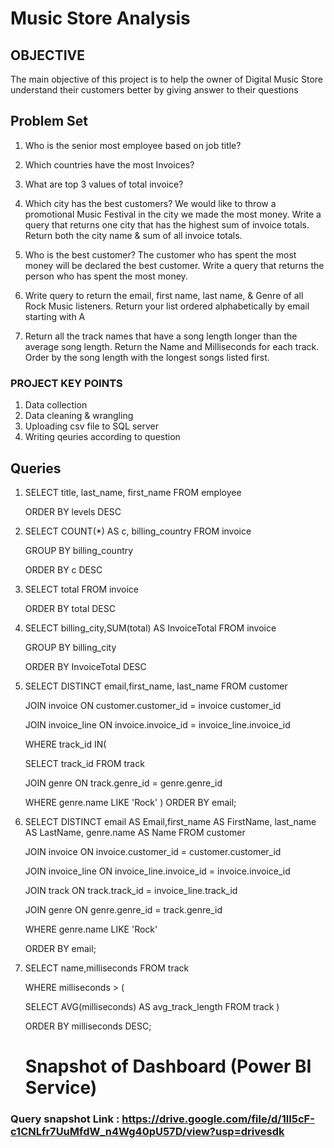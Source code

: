 


# Music Store Analysis


## OBJECTIVE

The main objective of this project is to help the owner of  Digital Music Store understand their customers better by giving answer to their questions 
## Problem Set

1. Who is the senior most employee based on job title?
2. Which countries have the most Invoices?
3. What are top 3 values of total invoice?
4. Which city has the best customers? We would like to throw a promotional Music Festival in the city we made the most money. Write a query that returns one city that has the highest sum of invoice totals. Return both the city name & sum of all invoice totals.

5. Who is the best customer? The customer who has spent the most money will be declared the best customer. Write a query that returns the person who has spent the most money.

6. Write query to return the email, first name, last name, & Genre of all Rock Music listeners. Return your list ordered alphabetically by email starting with A
7. Return all the track names that have a song length longer than the average song length. Return the Name and Milliseconds for each track. Order by the song length with the longest songs listed first.


### PROJECT KEY POINTS
1. Data collection
2. Data cleaning & wrangling
3. Uploading csv file to SQL server
4. Writing qeuries according to question

## Queries
1.  SELECT title, last_name, first_name 
    FROM employee

    ORDER BY levels DESC

2.  SELECT COUNT(*) AS c, billing_country 
    FROM invoice

    GROUP BY billing_country

    ORDER BY c DESC

3.  SELECT total 
    FROM invoice

    ORDER BY total DESC

4. SELECT billing_city,SUM(total) AS InvoiceTotal
    FROM invoice

    GROUP BY billing_city

    ORDER BY InvoiceTotal DESC

5. SELECT DISTINCT email,first_name, last_name
    FROM customer

    JOIN invoice ON customer.customer_id = invoice     customer_id

    JOIN invoice_line ON invoice.invoice_id = invoice_line.invoice_id

    WHERE track_id IN(

	SELECT track_id FROM track

	JOIN genre ON track.genre_id = genre.genre_id

	WHERE genre.name LIKE 'Rock'
)
    ORDER BY email;

6. SELECT DISTINCT email AS Email,first_name AS        FirstName, last_name AS LastName, genre.name AS Name
FROM customer

    JOIN invoice ON invoice.customer_id = customer.customer_id

    JOIN invoice_line ON invoice_line.invoice_id = invoice.invoice_id

    JOIN track ON track.track_id = invoice_line.track_id

    JOIN genre ON genre.genre_id = track.genre_id

    WHERE genre.name LIKE 'Rock'

    ORDER BY email;

7. SELECT name,milliseconds
    FROM track

    WHERE milliseconds > (

	SELECT AVG(milliseconds) AS avg_track_length
	FROM track )

    ORDER BY milliseconds DESC;
    # Snapshot of Dashboard (Power BI Service)
### Query snapshot Link : https://drive.google.com/file/d/1lI5cF-c1CNLfr7UuMfdW_n4Wg40pU57D/view?usp=drivesdk






